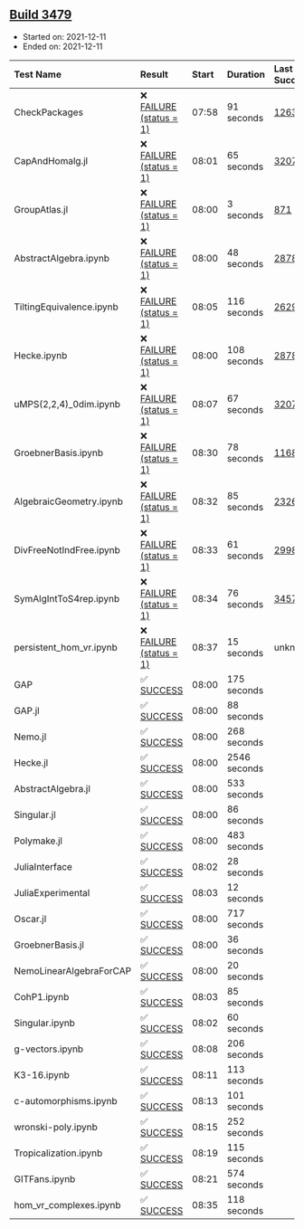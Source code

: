 ## [Build 3479](https://oscarci.mathematik.uni-kl.de/job/oscar-stable/3479/)

* Started on: 2021-12-11
* Ended on: 2021-12-11

| Test Name    | Result | Start | Duration | Last Success | First Failure |
|:-------------|:-------|:------|:---------|:-------------|:--------------|
| CheckPackages | ❌ [FAILURE (status = 1)](https://oscarci.mathematik.uni-kl.de/job/oscar-stable/3479/artifact/logs/build-3479/CheckPackages.log) | 07:58 | 91 seconds | [1263](https://oscarci.mathematik.uni-kl.de/job/oscar-stable/1263/) | [1264](https://oscarci.mathematik.uni-kl.de/job/oscar-stable/1264/) |
| CapAndHomalg.jl | ❌ [FAILURE (status = 1)](https://oscarci.mathematik.uni-kl.de/job/oscar-stable/3479/artifact/logs/build-3479/CapAndHomalg.jl.log) | 08:01 | 65 seconds | [3207](https://oscarci.mathematik.uni-kl.de/job/oscar-stable/3207/) | [3208](https://oscarci.mathematik.uni-kl.de/job/oscar-stable/3208/) |
| GroupAtlas.jl | ❌ [FAILURE (status = 1)](https://oscarci.mathematik.uni-kl.de/job/oscar-stable/3479/artifact/logs/build-3479/GroupAtlas.jl.log) | 08:00 | 3 seconds | [871](https://oscarci.mathematik.uni-kl.de/job/oscar-stable/871/) | [872](https://oscarci.mathematik.uni-kl.de/job/oscar-stable/872/) |
| AbstractAlgebra.ipynb | ❌ [FAILURE (status = 1)](https://oscarci.mathematik.uni-kl.de/job/oscar-stable/3479/artifact/logs/build-3479/AbstractAlgebra.ipynb.log) | 08:00 | 48 seconds | [2878](https://oscarci.mathematik.uni-kl.de/job/oscar-stable/2878/) | [2879](https://oscarci.mathematik.uni-kl.de/job/oscar-stable/2879/) |
| TiltingEquivalence.ipynb | ❌ [FAILURE (status = 1)](https://oscarci.mathematik.uni-kl.de/job/oscar-stable/3479/artifact/logs/build-3479/TiltingEquivalence.ipynb.log) | 08:05 | 116 seconds | [2629](https://oscarci.mathematik.uni-kl.de/job/oscar-stable/2629/) | [2630](https://oscarci.mathematik.uni-kl.de/job/oscar-stable/2630/) |
| Hecke.ipynb | ❌ [FAILURE (status = 1)](https://oscarci.mathematik.uni-kl.de/job/oscar-stable/3479/artifact/logs/build-3479/Hecke.ipynb.log) | 08:00 | 108 seconds | [2878](https://oscarci.mathematik.uni-kl.de/job/oscar-stable/2878/) | [2879](https://oscarci.mathematik.uni-kl.de/job/oscar-stable/2879/) |
| uMPS(2,2,4)_0dim.ipynb | ❌ [FAILURE (status = 1)](https://oscarci.mathematik.uni-kl.de/job/oscar-stable/3479/artifact/logs/build-3479/uMPS-2-2-4-_0dim.ipynb.log) | 08:07 | 67 seconds | [3207](https://oscarci.mathematik.uni-kl.de/job/oscar-stable/3207/) | [3208](https://oscarci.mathematik.uni-kl.de/job/oscar-stable/3208/) |
| GroebnerBasis.ipynb | ❌ [FAILURE (status = 1)](https://oscarci.mathematik.uni-kl.de/job/oscar-stable/3479/artifact/logs/build-3479/GroebnerBasis.ipynb.log) | 08:30 | 78 seconds | [1168](https://oscarci.mathematik.uni-kl.de/job/oscar-stable/1168/) | [1169](https://oscarci.mathematik.uni-kl.de/job/oscar-stable/1169/) |
| AlgebraicGeometry.ipynb | ❌ [FAILURE (status = 1)](https://oscarci.mathematik.uni-kl.de/job/oscar-stable/3479/artifact/logs/build-3479/AlgebraicGeometry.ipynb.log) | 08:32 | 85 seconds | [2326](https://oscarci.mathematik.uni-kl.de/job/oscar-stable/2326/) | [2327](https://oscarci.mathematik.uni-kl.de/job/oscar-stable/2327/) |
| DivFreeNotIndFree.ipynb | ❌ [FAILURE (status = 1)](https://oscarci.mathematik.uni-kl.de/job/oscar-stable/3479/artifact/logs/build-3479/DivFreeNotIndFree.ipynb.log) | 08:33 | 61 seconds | [2998](https://oscarci.mathematik.uni-kl.de/job/oscar-stable/2998/) | [2999](https://oscarci.mathematik.uni-kl.de/job/oscar-stable/2999/) |
| SymAlgIntToS4rep.ipynb | ❌ [FAILURE (status = 1)](https://oscarci.mathematik.uni-kl.de/job/oscar-stable/3479/artifact/logs/build-3479/SymAlgIntToS4rep.ipynb.log) | 08:34 | 76 seconds | [3457](https://oscarci.mathematik.uni-kl.de/job/oscar-stable/3457/) | [3458](https://oscarci.mathematik.uni-kl.de/job/oscar-stable/3458/) |
| persistent_hom_vr.ipynb | ❌ [FAILURE (status = 1)](https://oscarci.mathematik.uni-kl.de/job/oscar-stable/3479/artifact/logs/build-3479/persistent_hom_vr.ipynb.log) | 08:37 | 15 seconds | unknown | unknown |
| GAP | ✅ [SUCCESS](https://oscarci.mathematik.uni-kl.de/job/oscar-stable/3479/artifact/logs/build-3479/GAP.log) | 08:00 | 175 seconds |  |  |
| GAP.jl | ✅ [SUCCESS](https://oscarci.mathematik.uni-kl.de/job/oscar-stable/3479/artifact/logs/build-3479/GAP.jl.log) | 08:00 | 88 seconds |  |  |
| Nemo.jl | ✅ [SUCCESS](https://oscarci.mathematik.uni-kl.de/job/oscar-stable/3479/artifact/logs/build-3479/Nemo.jl.log) | 08:00 | 268 seconds |  |  |
| Hecke.jl | ✅ [SUCCESS](https://oscarci.mathematik.uni-kl.de/job/oscar-stable/3479/artifact/logs/build-3479/Hecke.jl.log) | 08:00 | 2546 seconds |  |  |
| AbstractAlgebra.jl | ✅ [SUCCESS](https://oscarci.mathematik.uni-kl.de/job/oscar-stable/3479/artifact/logs/build-3479/AbstractAlgebra.jl.log) | 08:00 | 533 seconds |  |  |
| Singular.jl | ✅ [SUCCESS](https://oscarci.mathematik.uni-kl.de/job/oscar-stable/3479/artifact/logs/build-3479/Singular.jl.log) | 08:00 | 86 seconds |  |  |
| Polymake.jl | ✅ [SUCCESS](https://oscarci.mathematik.uni-kl.de/job/oscar-stable/3479/artifact/logs/build-3479/Polymake.jl.log) | 08:00 | 483 seconds |  |  |
| JuliaInterface | ✅ [SUCCESS](https://oscarci.mathematik.uni-kl.de/job/oscar-stable/3479/artifact/logs/build-3479/JuliaInterface.log) | 08:02 | 28 seconds |  |  |
| JuliaExperimental | ✅ [SUCCESS](https://oscarci.mathematik.uni-kl.de/job/oscar-stable/3479/artifact/logs/build-3479/JuliaExperimental.log) | 08:03 | 12 seconds |  |  |
| Oscar.jl | ✅ [SUCCESS](https://oscarci.mathematik.uni-kl.de/job/oscar-stable/3479/artifact/logs/build-3479/Oscar.jl.log) | 08:00 | 717 seconds |  |  |
| GroebnerBasis.jl | ✅ [SUCCESS](https://oscarci.mathematik.uni-kl.de/job/oscar-stable/3479/artifact/logs/build-3479/GroebnerBasis.jl.log) | 08:00 | 36 seconds |  |  |
| NemoLinearAlgebraForCAP | ✅ [SUCCESS](https://oscarci.mathematik.uni-kl.de/job/oscar-stable/3479/artifact/logs/build-3479/NemoLinearAlgebraForCAP.log) | 08:00 | 20 seconds |  |  |
| CohP1.ipynb | ✅ [SUCCESS](https://oscarci.mathematik.uni-kl.de/job/oscar-stable/3479/artifact/logs/build-3479/CohP1.ipynb.log) | 08:03 | 85 seconds |  |  |
| Singular.ipynb | ✅ [SUCCESS](https://oscarci.mathematik.uni-kl.de/job/oscar-stable/3479/artifact/logs/build-3479/Singular.ipynb.log) | 08:02 | 60 seconds |  |  |
| g-vectors.ipynb | ✅ [SUCCESS](https://oscarci.mathematik.uni-kl.de/job/oscar-stable/3479/artifact/logs/build-3479/g-vectors.ipynb.log) | 08:08 | 206 seconds |  |  |
| K3-16.ipynb | ✅ [SUCCESS](https://oscarci.mathematik.uni-kl.de/job/oscar-stable/3479/artifact/logs/build-3479/K3-16.ipynb.log) | 08:11 | 113 seconds |  |  |
| c-automorphisms.ipynb | ✅ [SUCCESS](https://oscarci.mathematik.uni-kl.de/job/oscar-stable/3479/artifact/logs/build-3479/c-automorphisms.ipynb.log) | 08:13 | 101 seconds |  |  |
| wronski-poly.ipynb | ✅ [SUCCESS](https://oscarci.mathematik.uni-kl.de/job/oscar-stable/3479/artifact/logs/build-3479/wronski-poly.ipynb.log) | 08:15 | 252 seconds |  |  |
| Tropicalization.ipynb | ✅ [SUCCESS](https://oscarci.mathematik.uni-kl.de/job/oscar-stable/3479/artifact/logs/build-3479/Tropicalization.ipynb.log) | 08:19 | 115 seconds |  |  |
| GITFans.ipynb | ✅ [SUCCESS](https://oscarci.mathematik.uni-kl.de/job/oscar-stable/3479/artifact/logs/build-3479/GITFans.ipynb.log) | 08:21 | 574 seconds |  |  |
| hom_vr_complexes.ipynb | ✅ [SUCCESS](https://oscarci.mathematik.uni-kl.de/job/oscar-stable/3479/artifact/logs/build-3479/hom_vr_complexes.ipynb.log) | 08:35 | 118 seconds |  |  |
